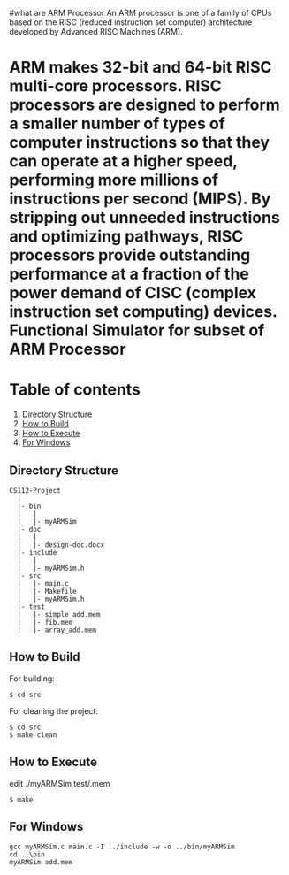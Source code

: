 #what are ARM Processor
An ARM processor is one of a family of CPUs based on the RISC (reduced instruction set computer) architecture developed by Advanced RISC Machines (ARM).


ARM makes 32-bit and 64-bit RISC multi-core processors. RISC processors are designed to perform a smaller number of types of computer instructions so that they can operate at a higher speed, performing more millions of instructions per second (MIPS).  By stripping out unneeded instructions and optimizing pathways, RISC processors provide outstanding performance at a fraction of the power demand of CISC (complex instruction set computing) devices.
Functional Simulator for subset of ARM Processor
================================================

# Table of contents
1. [Directory Structure](#directory-structure)
2. [How to Build](#how-to-build)
3. [How to Execute](#how-to-execute)
4. [For Windows](#for-windows)



## <a name="directory-structure">Directory Structure</a>
```
CS112-Project
  |
  |- bin
  |   |
  |   |- myARMSim
  |- doc
  |   |
  |   |- design-doc.docx
  |- include
  |   |
  |   |- myARMSim.h
  |- src
  |   |- main.c
  |   |- Makefile
  |   |- myARMSim.h
  |- test
  |   |- simple_add.mem
  |   |- fib.mem
  |   |- array_add.mem
```

## <a name="how-to-build">How to Build</a>

For building:  
```
$ cd src
```

For cleaning the project:  
```
$ cd src
$ make clean
```


## <a name="how-to-execute">How to Execute</a>
edit
  ./myARMSim test/<filename>.mem  
```
$ make
```

## <a name="for-windows">For Windows</a>
```
gcc myARMSim.c main.c -I ../include -w -o ../bin/myARMSim
cd ..\bin
myARMSim add.mem
```
